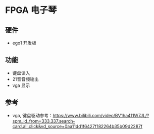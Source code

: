# FPGA 电子琴
## 硬件
- ego1 开发板
## 功能
- 键盘读入
- 21音音频输出
- vga 显示

## 参考
- vga, 键盘驱动参考：https://www.bilibili.com/video/BV1ha411W7JL/?spm_id_from=333.337.search-card.all.click&vd_source=0aa11dd1f6427f182264b35b09d2287f